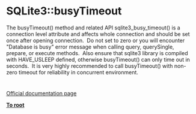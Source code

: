 # SQLite3::busyTimeout





The busyTimeout() method and related API sqlite3_busy_timeout() is a connection level attribute and affects whole connection and should be set once after opening connection.&#xA0; Do not set to zero or you will encounter &quot;Database is busy&quot; error message when calling query, querySingle, prepare, or execute methods.&#xA0; Also ensure that sqlite3 library is compiled with HAVE_USLEEP defined, otherwise busyTimeout() can only time out in seconds.&#xA0; It is very highly recommended to call busyTimeout() with non-zero timeout for reliability in concurrent environment.

  

#

[Official documentation page](https://www.php.net/manual/en/sqlite3.busytimeout.php)

**[To root](/README.md)**